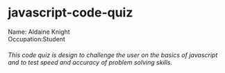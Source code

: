 # javascript-code-quiz
Name: Aldaine Knight<br>
Occupation:Student<br>

###### This code quiz is design to challenge the user on the basics of javascript and to test speed and accuracy of problem solving skills.







